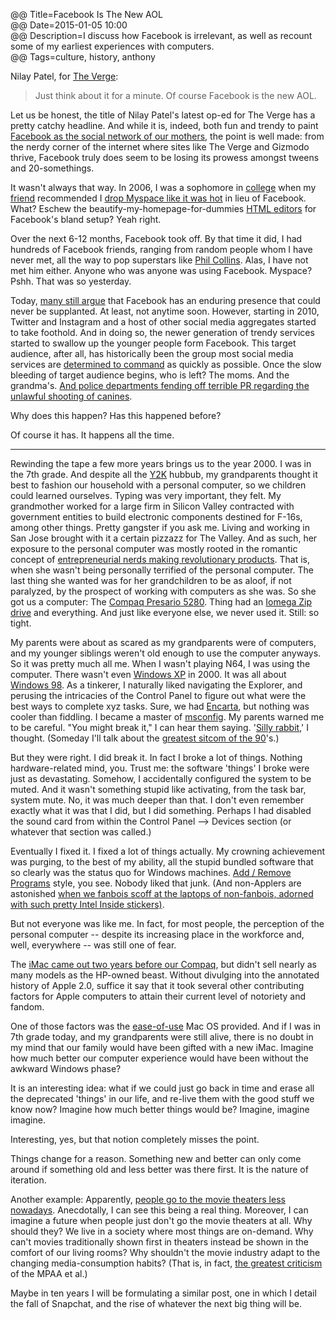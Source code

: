 @@ Title=Facebook Is The New AOL  
@@ Date=2015-01-05 10:00  
@@ Description=I discuss how Facebook is irrelevant, as well as recount some of my earliest experiences with computers.  
@@ Tags=culture, history, anthony  

Nilay Patel, for [The Verge](http://www.theverge.com/2015/1/4/7488495/facebook-is-the-new-aol):

>Just think about it for a minute. Of course Facebook is the new AOL.

Let us be honest, the title of Nilay Patel's latest op-ed for The Verge has a pretty catchy headline. And while it is, indeed, both fun and trendy to paint [Facebook as the social network of our mothers](http://mom.me/teen/8179-moms-have-taken-over-facebook/), the point is well made: from the nerdy corner of the internet where sites like The Verge and Gizmodo thrive, Facebook truly does seem to be losing its prowess amongst tweens and 20-somethings. 

It wasn't always that way. In 2006, I was a sophomore in [college](http://puc.edu/) when my [friend](http://twitter.com/the_real_hunter) recommended I [drop Myspace like it was hot](https://en.wikipedia.org/wiki/Drop_It_Like_It's_Hot) in lieu of Facebook. What? Eschew the beautify-my-homepage-for-dummies [HTML editors](http://www.pimp-my-profile.com/generators/myspace.php) for Facebook's bland setup? Yeah right.

Over the next 6-12 months, Facebook took off. By that time it did, I had hundreds of Facebook friends, ranging from random people whom I have never met, all the way to pop superstars like [Phil Collins](https://www.facebook.com/philcollins). Alas, I have not met him either. Anyone who was anyone was using Facebook. Myspace? Pshh. That was so yesterday.

Today, [many still argue](http://www.socialbuzzpros.com/2014/11/04/is-facebook-still-important/) that Facebook has an enduring presence that could never be supplanted. At least, not anytime soon. However, starting in 2010, Twitter and Instagram and a host of other social media aggregates started to take foothold. And in doing so, the newer generation of trendy services started to swallow up the younger people form Facebook. This target audience, after all, has historically been the group most social media services are [determined to command](http://www.theguardian.com/technology/2013/nov/20/marketing-to-kids-on-social-media-facebook-and-twitter-are-not-enough) as quickly as possible. Once the slow bleeding of target audience begins, who is left? The moms. And the grandma's. [And police departments fending off terrible PR regarding the unlawful shooting of canines](http://www.scpr.org/news/2013/07/05/38068/hawthorne-police-concerned-about-cyber-threats-aft/). 

Why does this happen? Has this happened before?

Of course it has. It happens all the time. 

<hr class="small">

Rewinding the tape a few more years brings us to the year 2000. I was in the 7th grade. And despite all the [Y2K](https://en.wikipedia.org/wiki/Year_2000_problem) hubbub, my grandparents thought it best to fashion our household with a personal computer, so we children could learned ourselves. Typing was very important, they felt. My grandmother worked for a large firm in Silicon Valley contracted with government entities to build electronic components destined for F-16s, among other things. Pretty gangster if you ask me. Living and working in San Jose brought with it a certain pizzazz for The Valley. And as such, her exposure to the personal computer was mostly rooted in the romantic concept of [entrepreneurial nerds making revolutionary products](https://en.wikipedia.org/wiki/Apple_Inc%2E). That is, when she wasn't being personally terrified of the personal computer. The last thing she wanted was for her grandchildren to be as aloof, if not paralyzed, by the prospect of working with computers as she was. So she got us a computer: The [Compaq Presario 5280](http://www.ebay.com/itm/COMPAQ-PRESARIO-5280-DESKTOP-good-condition-80-00-/281529628304?pt=US_Computer_Cases&amp;hash=item418c793690). Thing had an [Iomega Zip drive](https://en.wikipedia.org/wiki/Iomega_Zip_drive) and everything. And just like everyone else, we never used it. Still: so tight.  

My parents were about as scared as my grandparents were of computers, and my younger siblings weren't old enough to use the computer anyways. So it was pretty much all me. When I wasn't playing N64, I was using the computer. There wasn't even [Windows XP](https://en.wikipedia.org/wiki/Windows_XP) in 2000. It was all about [Windows 98](https://en.wikipedia.org/wiki/Windows_98). As a tinkerer, I naturally liked navigating the Explorer, and perusing the intricacies of the Control Panel to figure out what were the best ways to complete xyz tasks. Sure, we had [Encarta](https://en.wikipedia.org/wiki/Encarta), but nothing was cooler than fiddling. I became a master of [msconfig](http://www.theoveranalyzed.net/archive/facebook-is-the-new-aol#). My parents warned me to be careful. "You might break it," I can hear them saying. '[Silly rabbit](https://www.youtube.com/watch?v=QgwhOEoZOhA),' I thought. (Someday I'll talk about the [greatest sitcom of the 90](https://en.wikipedia.org/wiki/The_Fresh_Prince_of_Bel-Air)'s.)

But they were right. I did break it. In fact I broke a lot of things. Nothing hardware-related mind, you. Trust me: the software 'things' I broke were just as devastating. Somehow, I accidentally configured the system to be muted. And it wasn't something stupid like activating, from the task bar, system mute. No, it was much deeper than that. I don't even remember exactly what it was that I did, but I did something. Perhaps I had disabled the sound card from within the Control Panel --> Devices section (or whatever that section was called.) 

Eventually I fixed it. I fixed a lot of things actually. My crowning achievement was purging, to the best of my ability, all the stupid bundled software that so clearly was the status quo for Windows machines. [Add / Remove Programs](http://support.microsoft.com/kb/314481) style, you see. Nobody liked that junk. (And non-Applers are astonished [when we fanbois scoff at the laptops of non-fanbois, adorned with such pretty Intel Inside stickers)](http://www.cultofmac.com/227936/watch-steve-jobs-laugh-at-the-idea-of-intel-inside-stickers-on-the-side-of-every-mac-video/). 

But not everyone was like me. In fact, for most people, the perception of the personal computer -- despite its increasing place in the workforce and, well, everywhere -- was still one of fear. 

The [iMac came out two years before our Compaq](https://en.wikipedia.org/wiki/Imac), but didn't sell nearly as many models as the HP-owned beast. Without divulging into the annotated history of Apple 2.0, suffice it say that it took several other contributing factors for Apple computers to attain their current level of notoriety and fandom. 

One of those factors was the [ease-of-use](https://en.wikipedia.org/wiki/Mac_OS) Mac OS provided. And if I was in 7th grade today, and my grandparents were still alive, there is no doubt in my mind that our family would have been gifted with a new iMac. Imagine how much better our computer experience would have been without the awkward Windows phase? 

It is an interesting idea: what if we could just go back in time and erase all the deprecated 'things' in our life, and re-live them with the good stuff we know now? Imagine how much better things would be? Imagine, imagine imagine.

Interesting, yes, but that notion completely misses the point.

Things change for a reason. Something new and better can only come around if something old and less better was there first. It is the nature of iteration.

Another example: Apparently, [people go to the movie theaters less nowadays](http://www.theverge.com/2015/1/1/7478987/box-office-attendance-hits-lowest-level-in-19-years). Anecdotally, I can see this being a real thing. Moreover, I can imagine a future when people just don't go the movie theaters at all. Why should they? We live in a society where most things are on-demand. Why can't movies traditionally shown first in theaters instead be shown in the comfort of our living rooms? Why shouldn't the movie industry adapt to the changing media-consumption habits? (That is, in fact, [the greatest criticism](http://www.theverge.com/2014/12/19/7420823/mpaa-decries-googles-shameful-attack-on-its-anti-piracy-program) of the MPAA et al.)

Maybe in ten years I will be formulating a similar post, one in which I detail the fall of Snapchat, and the rise of whatever the next big thing will be.